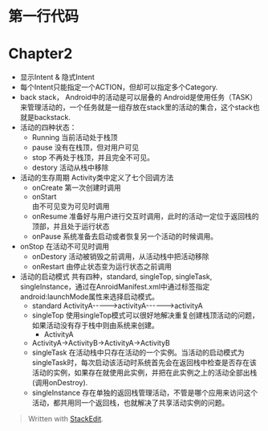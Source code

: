 
第一行代码
==========


# Chapter2

- 显示Intent & 隐式Intent
- 每个Intent只能指定一个ACTION，但却可以指定多个Category.
- back stack， Android中的活动是可以层叠的
  Android是使用任务（TASK）来管理活动的，一个任务就是一组存放在stack里的活动的集合，这个stack也就是backstack.
- 活动的四种状态：
  - Running
	  当前活动处于栈顶
  - pause
       没有在栈顶，但对用户可见
  - stop
     不再处于栈顶，并且完全不可见。
  - destory
     活动从栈中移除
- 活动的生存周期
   Activity类中定义了七个回调方法
   - onCreate
     第一次创建时调用
   - onStart  
     由不可见变为可见时调用
    - onResume
      准备好与用户进行交互时调用，此时的活动一定位于返回栈的顶部，并且处于运行状态
    - onPause
      系统准备去启动或者恢复另一个活动的时候调用。
 - onStop
   在活动不可见时调用
   - onDestory
   活动被销毁之前调用，从活动栈中把活动移除
   - onRestart
   由停止状态变为运行状态之前调用
- 活动的启动模式
共有四种，standard, singleTop, singleTask, singleInstance，通过在AnroidManifest.xml中通过标签指定android:launchMode属性来选择启动模式。
	- standard
	  ActivityA----->activityA------>activityA
	- singleTop
	   使用singleTop模式可以很好地解决重复创建栈顶活动的问题，如果活动没有存于栈中则由系统来创建。
	  - ActivityA
	 - ActivityA->ActivityB->ActivityA->ActivityB
	- singleTask
          在活动栈中只存在活动的一个实例。当活动的启动模式为singleTask时，每次启动该活动时系统首先会在返回栈中检查是否存在该活动的实例，如果存在就使用此实例，并把在此实例之上的活动全部出栈(调用onDestroy).
   - singleInstance
   存在单独的返回栈管理活动，不管是哪个应用来访问这个活动，都共用同一个返回栈，也就解决了共享活动实例的问题。
   
> Written with [StackEdit](https://stackedit.io/).